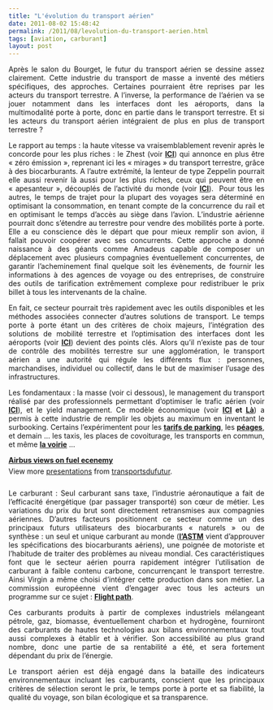 ```yaml
---
title: "L'évolution du transport aérien"
date: 2011-08-02 15:48:42
permalink: /2011/08/levolution-du-transport-aerien.html
tags: [aviation, carburant]
layout: post
---
```


<p style="text-align: justify">Après le salon du Bourget, le futur du transport aérien se dessine assez clairement. Cette industrie du transport de masse a inventé des métiers spécifiques, des approches. Certaines pourraient être reprises par les acteurs du transport terrestre. A l’inverse, la performance de l’aérien va se jouer notamment dans les interfaces dont les aéroports, dans la multimodalité porte à porte, donc en partie dans le transport terrestre. Et si les acteurs du transport aérien intégraient de plus en plus de transport terrestre ? </p>  <!--more-->   <p style="text-align: justify">Le rapport au temps : la haute vitesse va vraisemblablement revenir après le concorde pour les plus riches : le Zhest (voir <strong><a href="http://www.francesoir.fr/actualite/economie/bourget-eads-vous-presente-l-avion-du-futur-111325.html">ICI</a></strong>) qui annonce en plus être « zéro émission », reprenant ici les « mirages » du transport terrestre, grâce à des biocarburants. A l’autre extrémité, la lenteur de type Zeppelin pourrait elle aussi revenir là aussi pour les plus riches, ceux qui peuvent être en « apesanteur », découplés de l’activité du monde (voir <strong><a href="https://gabrielplassat.github.io/transportsdufutur/2010/07/le-temps-na-pas-dimportance-seule-la-vie-compte.html">ICI</a></strong>).  Pour tous les autres, le temps de trajet pour la plupart des voyages sera déterminé en optimisant la consommation, en tenant compte de la concurrence du rail et en optimisant le temps d’accès au siège dans l’avion. L’industrie aérienne pourrait donc s’étendre au terrestre pour vendre des mobilités porte à porte. Elle a eu conscience dès le départ que pour mieux remplir son avion, il fallait pouvoir coopérer avec ses concurrents. Cette approche a donné naissance à des géants comme Amadeus capable de composer un déplacement avec plusieurs compagnies éventuellement concurrentes, de garantir l’acheminement final quelque soit les évènements, de fournir les informations à des agences de voyage ou des entreprises, de construire des outils de tarification extrêmement complexe pour redistribuer le prix billet à tous les intervenants de la chaîne.</p> <p style="text-align: justify">En fait, ce secteur pourrait très rapidement avec les outils disponibles et les méthodes associées connecter d’autres solutions de transport. Le temps porte à porte étant un des critères de choix majeurs, l’intégration des solutions de mobilité terrestre et l’optimisation des interfaces dont les aéroports (voir <strong><a href="http://bourget.altran.com/fr/conferences/quel-aeroport-en-2040.html">ICI</a></strong>) devient des points clés. Alors qu’il n’existe pas de tour de contrôle des mobilités terrestre sur une agglomération, le transport aérien a une autorité qui régule les différents flux : personnes, marchandises, individuel ou collectif, dans le but de maximiser l’usage des infrastructures.</p> <p style="text-align: justify">Les fondamentaux : la masse (voir ci dessous), le management du transport réalisé par des professionnels permettant d’optimiser le trafic aérien (voir <strong><a href="http://www.developpement-durable.gouv.fr/Programme-SESAR.html">ICI</a></strong>), et le yield management. Ce modèle économique (voir <strong><a href="https://gabrielplassat.github.io/transportsdufutur/2010/07/quand-le-yield-management-setendra-a-tous-les-modes-de-transport-.html">ICI</a> et <a href="https://gabrielplassat.github.io/transportsdufutur/2010/03/metanote-tdf-2-le-marche-des-mobilites-20.html">Là</a></strong>) a permis à cette industrie de remplir les objets au maximum en inventant le surbooking. Certains l’expérimentent pour les <strong><a href="https://gabrielplassat.github.io/transportsdufutur/2011/07/du-parking-intelligent-a-la-mobilite-predictive.html">tarifs de parking</a></strong>, les <strong><a href="http://en.wikipedia.org/wiki/Electronic_Road_Pricing">péages</a></strong>, et demain … les taxis, les places de covoiturage, les transports en commun, et même <strong><a href="https://gabrielplassat.github.io/transportsdufutur/wp-content/uploads/sites/6/2011/08/LaGestionDynamiqueDeLaRoute_JeromeBouillon.pdf">la voirie</a></strong> …</p> <div id="__ss_8754858" style="text-align: justify;width: 425px"><strong style="margin: 12px 0 4px"><a href="http://www.slideshare.net/transportsdufutur/airbus-views-on-fuel-ecenemy" title="Airbus views on fuel ecenemy">Airbus views on fuel ecenemy</a></strong>        <div style="padding: 5px 0 12px">View more <a href="http://www.slideshare.net/">presentations</a> from <a href="http://www.slideshare.net/transportsdufutur">transportsdufutur</a>.</div> </div> <p style="text-align: justify">Le carburant : Seul carburant sans taxe, l’industrie aéronautique a fait de l’efficacité énergétique (par passager transporté) son cœur de métier. Les variations du prix du brut sont directement retransmises aux compagnies aériennes. D’autres facteurs positionnent ce secteur comme un des principaux futurs utilisateurs des biocarburants « naturels » ou de synthèse : un seul et unique carburant au monde (<strong><a href="http://www.airlines.org/News/Releases/Pages/news_06-10-11.aspx">l’ASTM</a></strong> vient d’approuver les spécifications des biocarburants aériens), une poignée de motoriste et l’habitude de traiter des problèmes au niveau mondial. Ces caractéristiques font que le secteur aérien pourra rapidement intégrer l’utilisation de carburant à faible contenu carbone, concurrençant le transport terrestre. Ainsi Virgin a même choisi d’intégrer cette production dans son métier. La commission européenne vient d’engager avec tous les acteurs un programme sur ce sujet : <strong><a href="http://ec.europa.eu/energy/technology/initiatives/biofuels_flight_path_en.htm">Flight path</a></strong>.</p> <p style="text-align: justify">Ces carburants produits à partir de complexes industriels mélangeant pétrole, gaz, biomasse, éventuellement charbon et hydrogène, fourniront des carburants de hautes technologies aux bilans environnementaux tout aussi complexes à établir et à vérifier. Son accessibilité au plus grand nombre, donc une partie de sa rentabilité a été, et sera fortement dépendant du prix de l’énergie.</p> <p style="text-align: justify">Le transport aérien est déjà engagé dans la bataille des indicateurs environnementaux incluant les carburants, conscient que les principaux critères de sélection seront le prix, le temps porte à porte et sa fiabilité, la qualité du voyage, son bilan écologique et sa transparence.</p>
